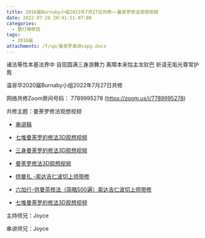 ```yaml
---
title: 2016届Burnaby小组2022年7月27日共修——曼荼罗修法观想视频
date: 2022-07-26 20:41:51-07:00
categories:
  - 慧灯禅修班
tags:
  - 2016届
attachments: /f/up/曼荼罗串讲copy.docx
---
```

诸法等性本基法界中 自现圆满三身游舞力 离障本来怙主龙钦巴 祈请无垢光尊常护我

温哥华2020届Burnaby小组2022年7月27日共修

网络共修Zoom房间号码： 7789995278 (<https://zoom.us/j/7789995278>)

共修主题：曼荼罗修法观想视频

* [串讲稿](http://huidengchanxiu.net/hdv/f/up/曼荼罗串讲copy.docx)

* [七堆曼荼罗的修法3D观想视频
](https://www.youtube.com/watch?v=DYjgv-nMp-4&ab_channel=%E6%85%A7%E7%81%AF%E4%B9%8B%E5%85%89%E7%BD%91%E7%AB%99) 

* [三身曼荼罗的修法3D观想视频](https://www.youtube.com/watch?v=qqhApVMN9xE&ab_channel=%E7%BA%BD%E7%BA%A6%E6%85%A7%E7%87%88%E7%A6%AA%E4%BF%AELuminousWisdomMeditationNY) 

* [曼荼罗修法3D观想视频](https://www.youtube.com/watch?v=tGyJBWxlFvE&t=127s&ab_channel=%E6%85%A7%E7%81%AF%E4%B9%8B%E5%85%89%E7%BD%91%E7%AB%99) 

* [供曼扎 -索达吉仁波切上师带修](https://www.youtube.com/watch?v=h_a35LzJp20&ab_channel=%E6%99%BA%E6%85%A7%E6%B5%B7) 

* [六加行-供曼茶修法（简略500遍）索达吉仁波切上师带修](https://www.youtube.com/watch?v=5KUVBSYdbyY&ab_channel=%E6%99%BA%E6%85%A7%E6%B5%B7) 

* [七堆曼荼罗的修法3D观想视频](https://www.youtube.com/watch?v=DYjgv-nMp-4&ab_channel=%E6%85%A7%E7%81%AF%E4%B9%8B%E5%85%89%E7%BD%91%E7%AB%99) 

主持师兄：Joyce

串讲师兄：Joyce